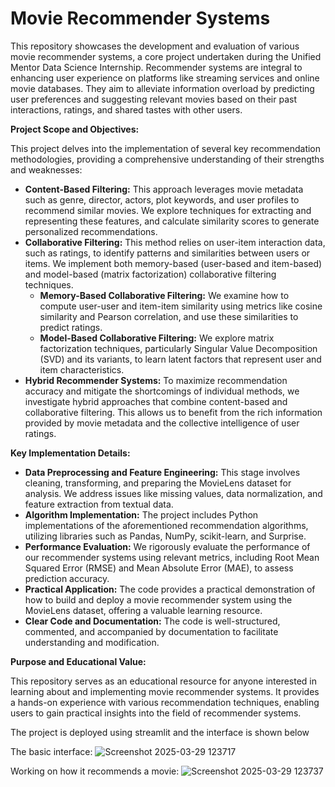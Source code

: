 # Movie Recommender Systems

This repository showcases the development and evaluation of various movie recommender systems, a core project undertaken during the Unified Mentor Data Science Internship. Recommender systems are integral to enhancing user experience on platforms like streaming services and online movie databases. They aim to alleviate information overload by predicting user preferences and suggesting relevant movies based on their past interactions, ratings, and shared tastes with other users.

**Project Scope and Objectives:**

This project delves into the implementation of several key recommendation methodologies, providing a comprehensive understanding of their strengths and weaknesses:

* **Content-Based Filtering:** This approach leverages movie metadata such as genre, director, actors, plot keywords, and user profiles to recommend similar movies. We explore techniques for extracting and representing these features, and calculate similarity scores to generate personalized recommendations.
* **Collaborative Filtering:** This method relies on user-item interaction data, such as ratings, to identify patterns and similarities between users or items. We implement both memory-based (user-based and item-based) and model-based (matrix factorization) collaborative filtering techniques.
    * **Memory-Based Collaborative Filtering:** We examine how to compute user-user and item-item similarity using metrics like cosine similarity and Pearson correlation, and use these similarities to predict ratings.
    * **Model-Based Collaborative Filtering:** We explore matrix factorization techniques, particularly Singular Value Decomposition (SVD) and its variants, to learn latent factors that represent user and item characteristics.
* **Hybrid Recommender Systems:** To maximize recommendation accuracy and mitigate the shortcomings of individual methods, we investigate hybrid approaches that combine content-based and collaborative filtering. This allows us to benefit from the rich information provided by movie metadata and the collective intelligence of user ratings.

**Key Implementation Details:**

* **Data Preprocessing and Feature Engineering:** This stage involves cleaning, transforming, and preparing the MovieLens dataset for analysis. We address issues like missing values, data normalization, and feature extraction from textual data.
* **Algorithm Implementation:** The project includes Python implementations of the aforementioned recommendation algorithms, utilizing libraries such as Pandas, NumPy, scikit-learn, and Surprise.
* **Performance Evaluation:** We rigorously evaluate the performance of our recommender systems using relevant metrics, including Root Mean Squared Error (RMSE) and Mean Absolute Error (MAE), to assess prediction accuracy.
* **Practical Application:** The code provides a practical demonstration of how to build and deploy a movie recommender system using the MovieLens dataset, offering a valuable learning resource.
* **Clear Code and Documentation:** The code is well-structured, commented, and accompanied by documentation to facilitate understanding and modification.

**Purpose and Educational Value:**

This repository serves as an educational resource for anyone interested in learning about and implementing movie recommender systems. It provides a hands-on experience with various recommendation techniques, enabling users to gain practical insights into the field of recommender systems.

The project is deployed using streamlit and the interface is shown below

The basic interface:
![Screenshot 2025-03-29 123717](https://github.com/user-attachments/assets/166ac116-54e0-4537-9375-ae9bb510aa2b)

Working on how it recommends a movie:
![Screenshot 2025-03-29 123737](https://github.com/user-attachments/assets/1c97bd6d-86ee-4bef-ac5e-deb5571eedd8)


